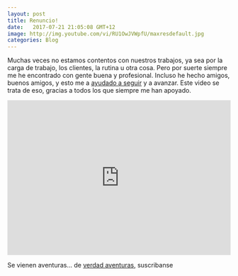 ```yaml
---
layout: post
title: Renuncio!
date:   2017-07-21 21:05:08 GMT+12
image: http://img.youtube.com/vi/RU1OwJVWpfU/maxresdefault.jpg
categories: Blog
---
```

Muchas veces no estamos contentos con nuestros trabajos, ya sea por la carga de trabajo, los clientes, la rutina u otra cosa. Pero por suerte siempre me he encontrado con gente buena y profesional. Incluso he hecho amigos, buenos amigos, y esto me a [ayudado a seguir](http://www.arielcerda.com/los-primeros-traumaticos-dias-del-viaje-que-espero-cambiara-mi-vida/) y a avanzar. Este video se trata de eso, gracias a todos los que siempre me han apoyado.

<iframe width="100%" height="350" src="https://www.youtube.com/embed/RU1OwJVWpfU" frameborder="0" allowfullscreen></iframe>

Se vienen aventuras… de [verdad aventuras](http://www.arielcerda.com/paseamos-junto-a-monos-y-elefantes-en-bali/), suscribanse
